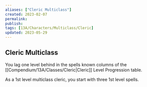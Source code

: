 ```yaml
---
aliases: ["Cleric Multiclass"]
created: 2023-02-07
permalink: 
publish: 
tags: [13A/Characters/Multiclass/Cleric]
updated: 2023-05-29
---
```


## Cleric Multiclass

You lag one level behind in the spells known columns of the [[Compendium/13A/Classes/Cleric|Cleric]] Level Progression table.

As a 1st level multiclass cleric, you start with three 1st level spells.
